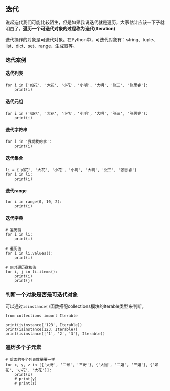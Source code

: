 ## 迭代

说起迭代我们可能比较陌生，但是如果我说迭代就是遍历，大家估计应该一下子就明白了。**遍历一个可迭代对象的过程称为迭代(Iteration)**

迭代操作的对象是可迭代对象。在Python中，可迭代对象有：string、tuple、list、dict、set、range、生成器等。

### 迭代案例

#### 迭代列表

```
for i in ['如花', '大花', '小花', '小明', '大明', '张三', '张思睿']:
    print(i)

```

#### 迭代元组

```
for i in ('如花', '大花', '小花', '小明', '大明', '张三', '张思睿'):
    print(i)
```

#### 迭代字符串

```
for i in '我爱我的家':
    print(i)
```

#### 迭代集合

```
li = {'如花', '大花', '小花', '小明', '大明', '张三', '张思睿'}
for i in li:
    print(i)
```

#### 迭代range

```
for i in range(0, 10, 2):
    print(i)
```

#### 迭代字典

```
# 遍历键
for i in li:
    print(i)

# 遍历值
for i in li.values():
    print(i)

# 同时遍历键和值
for i, j in li.items():
    print(i)
    print(j)

```



### 判断一个对象是否是可迭代对象

可以通过`isinstance()`函数搭配collections模块的Iterable类型来判断。

```
from collections import Iterable

print(isinstance('123', Iterable))
print(isinstance(123, Iterable))
print(isinstance(['1', '2', '3'], Iterable))
```

### 遍历多个子元素

```
# 后面的多个列表数量要一样
for x, y, z in [{'大哥', '二哥', '三哥'}, {'大姐', '二姐', '三姐'}, {'如花', '小花', '大花'}]:
    print(x)
    # print(y)
    # print(z)

```
